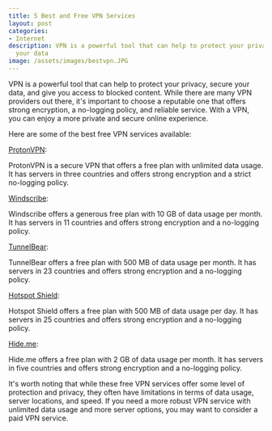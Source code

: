```yaml
---
title: 5 Best and Free VPN Services
layout: post
categories:
- Internet
description: VPN is a powerful tool that can help to protect your privacy, secure
  your data
image: /assets/images/bestvpn.JPG
---
```


VPN is a powerful tool that can help to protect your privacy, secure your data, and give you access to blocked content. While there are many VPN providers out there, it's important to choose a reputable one that offers strong encryption, a no-logging policy, and reliable service. With a VPN, you can enjoy a more private and secure online experience.


Here are some of the best free VPN services available:

[ProtonVPN](https://protonvpn.com/): 

ProtonVPN is a secure VPN that offers a free plan with unlimited data usage. It has servers in three countries and offers strong encryption and a strict no-logging policy.

[Windscribe](https://windscribe.com/): 

Windscribe offers a generous free plan with 10 GB of data usage per month. It has servers in 11 countries and offers strong encryption and a no-logging policy.

[TunnelBear](https://www.tunnelbear.com/): 

TunnelBear offers a free plan with 500 MB of data usage per month. It has servers in 23 countries and offers strong encryption and a no-logging policy.

[Hotspot Shield](https://www.hotspotshield.com/):

Hotspot Shield offers a free plan with 500 MB of data usage per day. It has servers in 25 countries and offers strong encryption and a no-logging policy.

[Hide.me](https://hide.me/en/): 

Hide.me offers a free plan with 2 GB of data usage per month. It has servers in five countries and offers strong encryption and a no-logging policy.

It's worth noting that while these free VPN services offer some level of protection and privacy, they often have limitations in terms of data usage, server locations, and speed. If you need a more robust VPN service with unlimited data usage and more server options, you may want to consider a paid VPN service.
